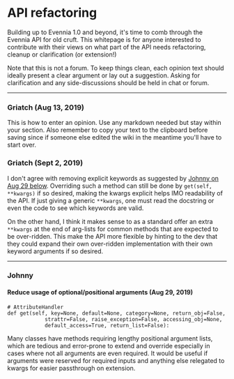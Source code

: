 # API refactoring

Building up to Evennia 1.0 and beyond, it's time to comb through the Evennia API for old cruft. This whitepage is for anyone interested to contribute with their views on what part of the API needs refactoring, cleanup or clarification (or extension!)

Note that this is not a forum. To keep things clean, each opinion text should ideally present a clear argument or lay out a suggestion. Asking for clarification and any side-discussions should be held in chat or forum.

---

### Griatch (Aug 13, 2019)

This is how to enter an opinion. Use any markdown needed but stay within your section. Also remember to copy your text to the clipboard before saving since if someone else edited the wiki in the meantime you'll have to start over. 

### Griatch (Sept 2, 2019)

I don't agree with removing explicit keywords as suggested by [Johnny on Aug 29 below](./API-refactoring#reduce-usage-of-optionalpositional-arguments-aug-29-2019). Overriding such a method can still be done by `get(self, **kwargs)` if so desired, making the kwargs explicit helps IMO readability of the API. If just giving a generic `**kwargs`, one must read the docstring or even the code to see which keywords are valid. 

On the other hand, I think it makes sense to as a standard offer an extra `**kwargs` at the end of arg-lists for common methods that are expected to be over-ridden. This make the API more flexible by hinting to the dev that they could expand their own over-ridden implementation with their own keyword arguments if so desired.

---

### Johnny 

####  Reduce usage of optional/positional arguments (Aug 29, 2019)
```
# AttributeHandler
def get(self, key=None, default=None, category=None, return_obj=False,
            strattr=False, raise_exception=False, accessing_obj=None,
            default_access=True, return_list=False):
```
Many classes have methods requiring lengthy positional argument lists, which are tedious and error-prone to extend and override especially in cases where not all arguments are even required. It would be useful if arguments were reserved for required inputs and anything else relegated to kwargs for easier passthrough on extension.
